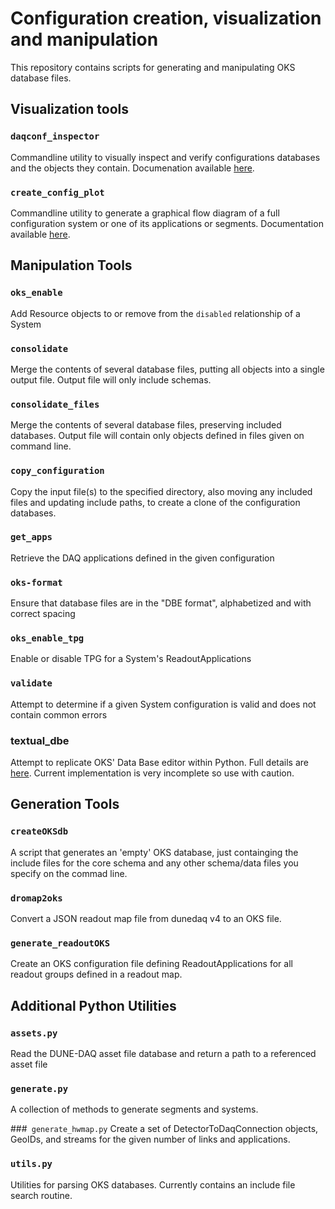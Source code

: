 #  Configuration creation, visualization and manipulation
This repository contains scripts for generating and manipulating OKS database files.

## Visualization tools

### `daqconf_inspector`

Commandline utility to visually inspect and verify configurations databases and the objects they contain. Documenation available
[here](Inspector.md).

### `create_config_plot`

Commandline utility to generate a graphical flow diagram of a full configuration system or one of its applications or segments. Documentation available [here](ConfigPlotting.md).

## Manipulation Tools

### `oks_enable`
  Add Resource objects to or remove from the `disabled` relationship of a System

### `consolidate`
  Merge the contents of several database files, putting all objects into a single output file. Output file will only include schemas.

### `consolidate_files`
  Merge the contents of several database files, preserving included databases. Output file will contain only objects defined in files given on command line.

### `copy_configuration`
  Copy the input file(s) to the specified directory, also moving any included files and updating include paths, to create a clone of the configuration databases.

### `get_apps`
  Retrieve the DAQ applications defined in the given configuration

### `oks-format`
  Ensure that database files are in the "DBE format", alphabetized and with correct spacing

### `oks_enable_tpg`
  Enable or disable TPG for a System's ReadoutApplications

### `validate`
  Attempt to determine if a given System configuration is valid and does not contain common errors


### textual_dbe
 Attempt to replicate OKS' Data Base editor within Python. Full details are [here](TextualDBE.md). Current implementation is very incomplete so use with caution.

## Generation Tools

### `createOKSdb`
   A script that generates an 'empty' OKS database, just containging
the include files for the core schema and any other schema/data files
you specify on the commad line.

### `dromap2oks`
  Convert a JSON readout map file from dunedaq v4 to an OKS file.

### `generate_readoutOKS`

  Create an OKS configuration file defining ReadoutApplications for
  all readout groups defined in a readout map.

## Additional Python Utilities

### `assets.py`
  Read the DUNE-DAQ asset file database and return a path to a referenced asset file

### `generate.py`
  A collection of methods to generate segments and systems.

###` generate_hwmap.py`
  Create a set of DetectorToDaqConnection objects, GeoIDs, and streams for the given number of links and applications.

### `utils.py`
  Utilities for parsing OKS databases. Currently contains an include file search routine.

